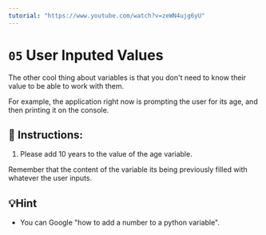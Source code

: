 ```yaml
---
tutorial: "https://www.youtube.com/watch?v=zeWN4ujg6yU"
---
```


# `05` User Inputed Values

The other cool thing about variables is that you don't need to know their value to be able to work with them.

For example, the application right now is prompting the user for its age, and then printing it on the console.

## 📝 Instructions:

1. Please add 10 years to the value of the age variable.

Remember that the content of the variable its being previously filled with whatever the user inputs.

## 💡Hint

+ You can Google "how to add a number to a python variable".
